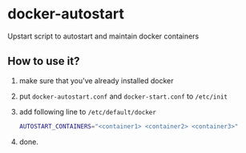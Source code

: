 docker-autostart
================

Upstart script to autostart and maintain docker containers

## How to use it?
1. make sure that you've already installed docker
2. put `docker-autostart.conf` and `docker-start.conf` to `/etc/init`
3. add following line to `/etc/default/docker`

    ```bash
    AUTOSTART_CONTAINERS="<container1> <container2> <container3>"
    ```
4. done.
